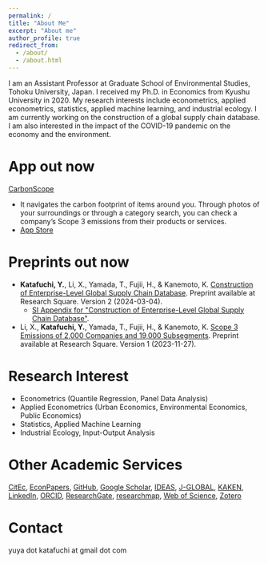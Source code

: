 ```yaml
---
permalink: /
title: "About Me"
excerpt: "About me"
author_profile: true
redirect_from:
  - /about/
  - /about.html
---
```


I am an Assistant Professor at Graduate School of Environmental Studies, Tohoku University, Japan. I received my Ph.D. in Economics from Kyushu University in 2020. My research interests include econometrics, applied econometrics, statistics, applied machine learning, and industrial ecology. I am currently working on the construction of a global supply chain database. I am also interested in the impact of the COVID-19 pandemic on the economy and the environment.

App out now
====
[CarbonScope](https://www.carbonscope.com/app)
* It navigates the carbon footprint of items around you. Through photos of your surroundings or through a category search, you can check a company’s Scope 3 emissions from their products or services.
* [App Store](https://apps.apple.com/us/app/carbonscope/id6467379740)

Preprints out now
====
* **Katafuchi, Y.**, Li, X., Yamada, T., Fujii, H., & Kanemoto, K. [Construction of Enterprise-Level Global Supply Chain Database](https://www.researchsquare.com/article/rs-3651986/). Preprint available at Research Square. Version 2 (2024-03-04).
  * [SI Appendix for "Construction of Enterprise-Level Global Supply Chain Database"](https://assets.researchsquare.com/files/rs-3651986/v2/f998c97ed93745acbe12f7f3.pdf).
* Li, X., **Katafuchi, Y.**, Yamada, T., Fujii, H., & Kanemoto, K. [Scope 3 Emissions of 2,000 Companies and 19,000 Subsegments](https://www.researchsquare.com/article/rs-3670939/). Preprint available at Research Square. Version 1 (2023-11-27).

Research Interest
====
* Econometrics (Quantile Regression, Panel Data Analysis)
* Applied Econometrics (Urban Economics, Environmental Economics, Public Economics)
* Statistics, Applied Machine Learning
* Industrial Ecology, Input-Output Analysis

Other Academic Services
====
[CitEc](http://citec.repec.org/p/k/pka1441.html), [EconPapers](https://econpapers.repec.org/RAS/pka1441.htm), [GitHub](https://github.com/yuya-katafuchi), [Google Scholar](https://scholar.google.com/citations?user=6HYe6KoAAAAJ), [IDEAS](https://ideas.repec.org/f/pka1441.html), [J-GLOBAL](https://jglobal.jst.go.jp/detail?JGLOBAL_ID=202001008723914687), [KAKEN](https://nrid.nii.ac.jp/en/nrid/1000040883450/), [LinkedIn](https://www.linkedin.com/in/yuya-katafuchi-886146160/), [ORCID](https://orcid.org/0000-0003-1216-7791), [ResearchGate](https://www.researchgate.net/profile/Yuya-Katafuchi), [researchmap](https://researchmap.jp/yuya_katafuchi), [Web of Science](https://www.webofscience.com/wos/author/record/2128800), [Zotero](https://www.zotero.org/yuya.katafuchi)

Contact
====
yuya dot katafuchi at gmail dot com

